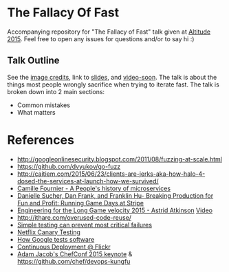 # The Fallacy Of Fast

Accompanying repository for "The Fallacy of Fast" talk given at [Altitude 2015](https://www.fastly.com/altitude). Feel free to open any issues for questions and/or to say hi :)

## Talk Outline
See the [image credits](credits.md), link to [slides](https://speakerdeck.com/randommood/the-fallacy-of-fast), and [video-soon]().
The talk is about the things most people wrongly sacrifice when trying to iterate fast.
The talk is broken down into 2 main sections:
* Common mistakes
* What matters

# References
* http://googleonlinesecurity.blogspot.com/2011/08/fuzzing-at-scale.html
* https://github.com/dvyukov/go-fuzz
* http://caitiem.com/2015/06/23/clients-are-jerks-aka-how-halo-4-dosed-the-services-at-launch-how-we-survived/
* [Camille Fournier - A People's history of microservices](https://vimeo.com/131377935)
* [Danielle Sucher, Dan Frank, and Franklin Hu- Breaking Production for Fun and Profit: Running Game Days at Stripe](https://vimeo.com/131502993)
* [Engineering for the Long Game velocity 2015 - Astrid Atkinson](http://velocityconf.com/devops-web-performance-2015/public/schedule/detail/42630) [Video](https://www.youtube.com/watch?v=p0jGmgIrf_M&list=PL055Epbe6d5Y86GSg3nhUH3o_v62FGpCI&index=5)
* http://ithare.com/overused-code-reuse/
* [Simple testing can prevent most critical failures](https://www.usenix.org/system/files/conference/osdi14/osdi14-paper-yuan.pdf)
* [Netflix Canary Testing](http://www.infoq.com/presentations/canary-analysis-deployment-pattern)
* [How Google tests software](http://ptgmedia.pearsoncmg.com/images/9780321803023/samplepages/0321803027.pdf)
* [Continuous Deployment @ Flickr](https://vimeo.com/24542044)
* [Adam Jacob's ChefConf 2015 keynote](https://www.youtube.com/watch?v=_DEToXsgrPc) & https://github.com/chef/devops-kungfu

